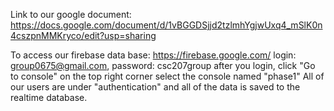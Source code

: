 Link to our google document:
https://docs.google.com/document/d/1vBGGDSjjd2tzlmhYgjwUxq4_mSlK0n4cszpnMMKryco/edit?usp=sharing

To access our firebase data base:
https://firebase.google.com/
login: group0675@gmail.com, password: csc207group
after you login, click "Go to console" on the top right corner
select the console named "phase1"
All of our users are under "authentication"
and all of the data is saved to the realtime database.